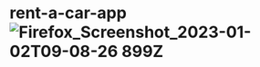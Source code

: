 # rent-a-car-app![Firefox_Screenshot_2023-01-02T09-08-26 899Z](https://user-images.githubusercontent.com/68907169/210211948-a8b89a8d-e8c4-49da-9549-5f4452ffdc01.png)
